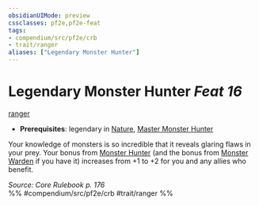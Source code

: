 ```yaml
---
obsidianUIMode: preview
cssclasses: pf2e,pf2e-feat
tags:
- compendium/src/pf2e/crb
- trait/ranger
aliases: ["Legendary Monster Hunter"]
---
```

# Legendary Monster Hunter  *Feat 16*  
[ranger](rules/traits/ranger.md "Ranger Class Trait")  

- **Prerequisites**: legendary in [Nature](compendium/skills.md#Nature), [Master Monster Hunter](compendium/feats/master-monster-hunter.md)

Your knowledge of monsters is so incredible that it reveals glaring flaws in your prey. Your bonus from [Monster Hunter](compendium/feats/monster-hunter.md) (and the bonus from [Monster Warden](compendium/feats/monster-warden.md) if you have it) increases from +1 to +2 for you and any allies who benefit.

*Source: Core Rulebook p. 176*  
%% #compendium/src/pf2e/crb #trait/ranger %%